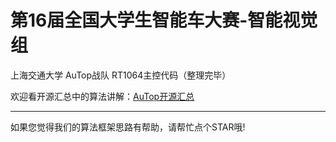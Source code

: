 # 第16届全国大学生智能车大赛-智能视觉组

上海交通大学 AuTop战队 RT1064主控代码（整理完毕）

欢迎看开源汇总中的算法讲解：[AuTop开源汇总](https://zhuanlan.zhihu.com/p/391252945)

---
如果您觉得我们的算法框架思路有帮助，请帮忙点个STAR哦!